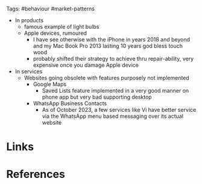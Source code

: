Tags: #behaviour #market-patterns

- In products
	- famous example of light bulbs
	- Apple devices, rumoured
		- I have see otherwise with the iPhone in years 2018 and beyond and my Mac Book Pro 2013 lasting 10 years god bless touch wood
		- probably shifted their strategy to achieve thru repair-ability, very expensive once you damage Apple device
- In services
	- Websites going obsolete with features purposely not implemented 
		- Google Maps 
			- Saved Lists feature implemented in a very good manner on phone app but very bad supporting desktop
		- WhatsApp Business Contacts
			- As of October 2023, a few services like Vi have better service via the WhatsApp menu based messaging over its actual website


# Links

# References